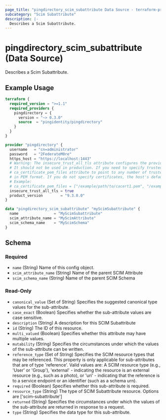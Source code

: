 ```yaml
---
page_title: "pingdirectory_scim_subattribute Data Source - terraform-provider-pingdirectory"
subcategory: "Scim Subattribute"
description: |-
  Describes a Scim Subattribute.
---
```


# pingdirectory_scim_subattribute (Data Source)

Describes a Scim Subattribute.

## Example Usage

```terraform
terraform {
  required_version = ">=1.1"
  required_providers {
    pingdirectory = {
      version = "~> 0.3.0"
      source  = "pingidentity/pingdirectory"
    }
  }
}

provider "pingdirectory" {
  username   = "cn=administrator"
  password   = "2FederateM0re"
  https_host = "https://localhost:1443"
  # Warning: The insecure_trust_all_tls attribute configures the provider to trust any certificate presented by the PingDirectory server.
  # It should not be used in production. If you need to specify trusted CA certificates, use the
  # ca_certificate_pem_files attribute to point to any number of trusted CA certificate files
  # in PEM format. If you do not specify certificates, the host's default root CA set will be used.
  # Example:
  # ca_certificate_pem_files = ["/example/path/to/cacert1.pem", "/example/path/to/cacert2.pem"]
  insecure_trust_all_tls = true
  product_version        = "9.3.0.0"
}

data "pingdirectory_scim_subattribute" "myScimSubattribute" {
  name                = "MyScimSubattribute"
  scim_attribute_name = "MyScimAttribute"
  scim_schema_name    = "MyScimSchema"
}
```

<!-- schema generated by tfplugindocs -->
## Schema

### Required

- `name` (String) Name of this config object.
- `scim_attribute_name` (String) Name of the parent SCIM Attribute
- `scim_schema_name` (String) Name of the parent SCIM Schema

### Read-Only

- `canonical_value` (Set of String) Specifies the suggested canonical type values for the sub-attribute.
- `case_exact` (Boolean) Specifies whether the sub-attribute values are case sensitive.
- `description` (String) A description for this SCIM Subattribute
- `id` (String) The ID of this resource.
- `multi_valued` (Boolean) Specifies whether this attribute may have multiple values.
- `mutability` (String) Specifies the circumstances under which the values of the sub-attribute can be written.
- `reference_type` (Set of String) Specifies the SCIM resource types that may be referenced. This property is only applicable for sub-attributes that are of type 'reference'. Valid values are: A SCIM resource type (e.g., 'User' or 'Group'), 'external' - indicating the resource is an external resource (e.g., such as a photo), or 'uri' - indicating that the reference is to a service endpoint or an identifier (such as a schema urn).
- `required` (Boolean) Specifies whether this sub-attribute is required.
- `resource_type` (String) The type of SCIM Subattribute resource. Options are ['scim-subattribute']
- `returned` (String) Specifies the circumstances under which the values of the sub-attribute are returned in response to a request.
- `type` (String) Specifies the data type for this sub-attribute.

